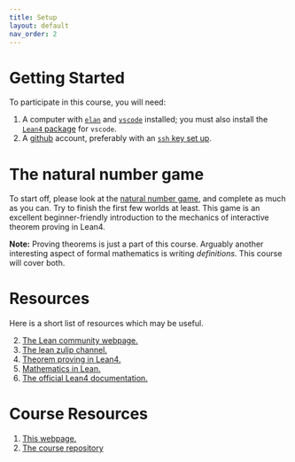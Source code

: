 ```yaml
---
title: Setup
layout: default
nav_order: 2
---
```


# Getting Started

To participate in this course, you will need: 

1. A computer with [`elan`](https://github.com/leanprover/elan) and [`vscode`](https://code.visualstudio.com/download) installed; you must also install the [`Lean4` package](https://marketplace.visualstudio.com/items?itemName=leanprover.lean4) for `vscode`.
2. A [github](https://github.com/) account, preferably with an [`ssh` key set up](https://docs.github.com/en/authentication/connecting-to-github-with-ssh/adding-a-new-ssh-key-to-your-github-account).

# The natural number game

To start off, please look at the [natural number game](https://adam.math.hhu.de/#/g/hhu-adam/NNG4), and complete as much as you can. 
Try to finish the first few worlds at least.
This game is an excellent beginner-friendly introduction to the mechanics of interactive theorem proving in Lean4.

**Note:** Proving theorems is just a part of this course. Arguably another interesting aspect of formal mathematics is writing *definitions*. This course will cover both.

# Resources

Here is a short list of resources which may be useful.

2. [The Lean community webpage.](https://leanprover-community.github.io/)
3. [The lean zulip channel.](https://leanprover.zulipchat.com/)
4. [Theorem proving in Lean4.](https://leanprover.github.io/theorem_proving_in_lean4/)
5. [Mathematics in Lean.](https://leanprover-community.github.io/mathematics_in_lean/)
6. [The official Lean4 documentation.](https://leanprover.github.io/lean4/doc/)

# Course Resources

1. [This webpage.](https://formal-mathematics.github.io)
2. [The course repository](https://github.com/formal-mathematics/formalization-of-mathematics)